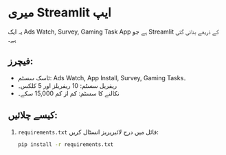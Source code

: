 # میری Streamlit ایپ

یہ ایک Ads Watch, Survey, Gaming Task App ہے جو Streamlit کے ذریعے بنائی گئی ہے۔

## فیچرز:
- ٹاسک سسٹم: Ads Watch, App Install, Survey, Gaming Tasks۔
- ریفریل سسٹم: 10 ریفریلز اور 5 کلکس۔
- نکالنے کا سسٹم: کم از کم 15,000 سکے۔

## کیسے چلائیں:
1. `requirements.txt` فائل میں درج لائبریریز انسٹال کریں:
   ```bash
   pip install -r requirements.txt
